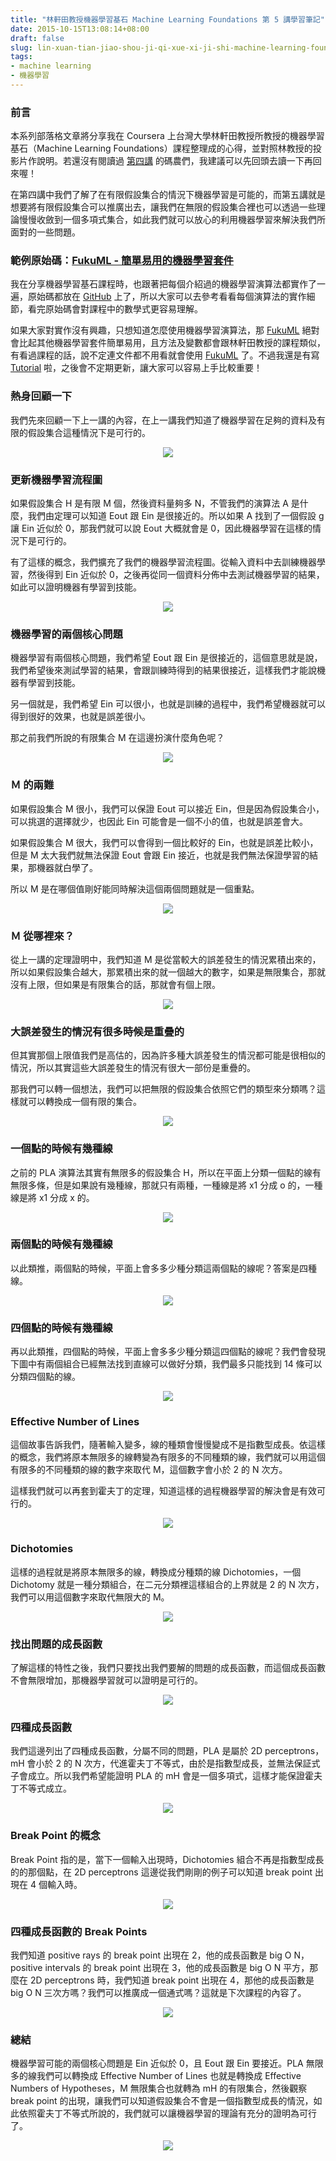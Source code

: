 ```yaml
---
title: "林軒田教授機器學習基石 Machine Learning Foundations 第 5 講學習筆記"
date: 2015-10-15T13:08:14+08:00
draft: false
slug: lin-xuan-tian-jiao-shou-ji-qi-xue-xi-ji-shi-machine-learning-foundations-di-wu-jiang-xue-xi-bi-ji
tags:
- machine learning
- 機器學習
---
```


### 前言

本系列部落格文章將分享我在 Coursera 上台灣大學林軒田教授所教授的機器學習基石（Machine Learning Foundations）課程整理成的心得，並對照林教授的投影片作說明。若還沒有閱讀過 [第四講](http://blog.fukuball.com/lin-xuan-tian-jiao-shou-ji-qi-xue-xi-ji-shi-machine-learning-foundations-di-si-jiang-xue-xi-bi-ji/) 的碼農們，我建議可以先回頭去讀一下再回來喔！

在第四講中我們了解了在有限假設集合的情況下機器學習是可能的，而第五講就是想要將有限假設集合可以推廣出去，讓我們在無限的假設集合裡也可以透過一些理論慢慢收斂到一個多項式集合，如此我們就可以放心的利用機器學習來解決我們所面對的一些問題。

### 範例原始碼：[FukuML - 簡單易用的機器學習套件](https://github.com/fukuball/fuku-ml)

我在分享機器學習基石課程時，也跟著把每個介紹過的機器學習演算法都實作了一遍，原始碼都放在 [GitHub](https://github.com/fukuball/fuku-ml) 上了，所以大家可以去參考看看每個演算法的實作細節，看完原始碼會對課程中的數學式更容易理解。

如果大家對實作沒有興趣，只想知道怎麼使用機器學習演算法，那 [FukuML](https://github.com/fukuball/fuku-ml) 絕對會比起其他機器學習套件簡單易用，且方法及變數都會跟林軒田教授的課程類似，有看過課程的話，說不定連文件都不用看就會使用 [FukuML](https://github.com/fukuball/fuku-ml) 了。不過我還是有寫 [Tutorial](https://github.com/fukuball/FukuML-Tutorial) 啦，之後會不定期更新，讓大家可以容易上手比較重要！

### 熱身回顧一下

我們先來回顧一下上一講的內容，在上一講我們知道了機器學習在足夠的資料及有限的假設集合這種情況下是可行的。

<p style="text-align:center">
    <img src="http://static.obeobe.com/image/blog-image/Machine-Learning-Foundations-5-1.png">
</p>

### 更新機器學習流程圖

如果假設集合 H 是有限 M 個，然後資料量夠多 N，不管我們的演算法 A 是什麼，我們由定理可以知道 Eout 跟 Ein 是很接近的。所以如果 A 找到了一個假設 g 讓 Ein 近似於 0，那我們就可以說 Eout 大概就會是 0，因此機器學習在這樣的情況下是可行的。

有了這樣的概念，我們擴充了我們的機器學習流程圖。從輸入資料中去訓練機器學習，然後得到 Ein 近似於 0，之後再從同一個資料分佈中去測試機器學習的結果，如此可以證明機器有學習到技能。

<p style="text-align:center">
    <img src="http://static.obeobe.com/image/blog-image/Machine-Learning-Foundations-5-2.png">
</p>

### 機器學習的兩個核心問題

機器學習有兩個核心問題，我們希望 Eout 跟 Ein 是很接近的，這個意思就是說，我們希望後來測試學習的結果，會跟訓練時得到的結果很接近，這樣我們才能說機器有學習到技能。

另一個就是，我們希望 Ein 可以很小，也就是訓練的過程中，我們希望機器就可以得到很好的效果，也就是誤差很小。

那之前我們所說的有限集合 M 在這邊扮演什麼角色呢？

<p style="text-align:center">
    <img src="http://static.obeobe.com/image/blog-image/Machine-Learning-Foundations-5-3.png">
</p>

### Ｍ 的兩難

如果假設集合 M 很小，我們可以保證 Eout 可以接近 Ein，但是因為假設集合小，可以挑選的選擇就少，也因此 Ein 可能會是一個不小的值，也就是誤差會大。

如果假設集合 M 很大，我們可以會得到一個比較好的 Ein，也就是誤差比較小，但是 M 太大我們就無法保證 Eout 會跟 Ein 接近，也就是我們無法保證學習的結果，那機器就白學了。

所以 M 是在哪個值剛好能同時解決這個兩個問題就是一個重點。

<p style="text-align:center">
    <img src="http://static.obeobe.com/image/blog-image/Machine-Learning-Foundations-5-4.png">
</p>

### Ｍ 從哪裡來？

從上一講的定理證明中，我們知道 M 是從當較大的誤差發生的情況累積出來的，所以如果假設集合越大，那累積出來的就一個越大的數字，如果是無限集合，那就沒有上限，但如果是有限集合的話，那就會有個上限。

<p style="text-align:center">
    <img src="http://static.obeobe.com/image/blog-image/Machine-Learning-Foundations-5-6.png">
</p>

### 大誤差發生的情況有很多時候是重疊的

但其實那個上限值我們是高估的，因為許多種大誤差發生的情況都可能是很相似的情況，所以其實這些大誤差發生的情況有很大一部份是重疊的。

那我們可以轉一個想法，我們可以把無限的假設集合依照它們的類型來分類嗎？這樣就可以轉換成一個有限的集合。

<p style="text-align:center">
    <img src="http://static.obeobe.com/image/blog-image/Machine-Learning-Foundations-5-7.png">
</p>

### 一個點的時候有幾種線

之前的 PLA 演算法其實有無限多的假設集合 H，所以在平面上分類一個點的線有無限多條，但是如果說有幾種線，那就只有兩種，一種線是將 x1 分成 o 的，一種線是將 x1 分成 x 的。

<p style="text-align:center">
    <img src="http://static.obeobe.com/image/blog-image/Machine-Learning-Foundations-5-8.png">
</p>

### 兩個點的時候有幾種線

以此類推，兩個點的時候，平面上會多多少種分類這兩個點的線呢？答案是四種線。

<p style="text-align:center">
    <img src="http://static.obeobe.com/image/blog-image/Machine-Learning-Foundations-5-9.png">
</p>

### 四個點的時候有幾種線

再以此類推，四個點的時候，平面上會多多少種分類這四個點的線呢？我們會發現下圖中有兩個組合已經無法找到直線可以做好分類，我們最多只能找到 14 條可以分類四個點的線。

<p style="text-align:center">
    <img src="http://static.obeobe.com/image/blog-image/Machine-Learning-Foundations-5-10.png">
</p>

### Effective Number of Lines

這個故事告訴我們，隨著輸入變多，線的種類會慢慢變成不是指數型成長。依這樣的概念，我們將原本無限多的線轉變為有限多的不同種類的線，我們就可以用這個有限多的不同種類的線的數字來取代 M，這個數字會小於 2 的 N 次方。

這樣我們就可以再套到霍夫丁的定理，知道這樣的過程機器學習的解決會是有效可行的。

<p style="text-align:center">
    <img src="http://static.obeobe.com/image/blog-image/Machine-Learning-Foundations-5-11.png">
</p>

### Dichotomies

這樣的過程就是將原本無限多的線，轉換成分種類的線 Dichotomies，一個 Dichotomy 就是一種分類組合，在二元分類裡這樣組合的上界就是 2 的 N 次方，我們可以用這個數字來取代無限大的 M。

<p style="text-align:center">
    <img src="http://static.obeobe.com/image/blog-image/Machine-Learning-Foundations-5-12.png">
</p>

### 找出問題的成長函數

了解這樣的特性之後，我們只要找出我們要解的問題的成長函數，而這個成長函數不會無限增加，那機器學習就可以證明是可行的。

<p style="text-align:center">
    <img src="http://static.obeobe.com/image/blog-image/Machine-Learning-Foundations-5-13.png">
</p>

### 四種成長函數

我們這邊列出了四種成長函數，分屬不同的問題，PLA 是屬於 2D perceptrons，mH 會小於 2 的 N 次方，代進霍夫丁不等式，由於是指數型成長，並無法保証式子會成立。所以我們希望能證明 PLA 的 mH 會是一個多項式，這樣才能保證霍夫丁不等式成立。

<p style="text-align:center">
    <img src="http://static.obeobe.com/image/blog-image/Machine-Learning-Foundations-5-14.png">
</p>

### Break Point 的概念

Break Point 指的是，當下一個輸入出現時，Dichotomies 組合不再是指數型成長的的那個點，在 2D perceptrons 這邊從我們剛剛的例子可以知道 break point 出現在 4 個輸入時。

<p style="text-align:center">
    <img src="http://static.obeobe.com/image/blog-image/Machine-Learning-Foundations-5-15.png">
</p>

### 四種成長函數的 Break Points

我們知道 positive rays 的 break point 出現在 2，他的成長函數是 big O N，positive intervals 的 break point 出現在 3，他的成長函數是 big O N 平方，那麼在 2D perceptrons 時，我們知道 break point 出現在 4，那他的成長函數是 big O N 三次方嗎？我們可以推廣成一個通式嗎？這就是下次課程的內容了。

<p style="text-align:center">
    <img src="http://static.obeobe.com/image/blog-image/Machine-Learning-Foundations-5-16.png">
</p>

### 總結

機器學習可能的兩個核心問題是 Ein 近似於 0，且 Eout 跟 Ein 要接近。PLA 無限多的線我們可以轉換成 Effective Number of Lines 也就是轉換成 Effective Numbers of Hypotheses，M 無限集合也就轉為 mH 的有限集合，然後觀察 break point 的出現，讓我們可以知道假設集合不會是一個指數型成長的情況，如此依照霍夫丁不等式所說的，我們就可以讓機器學習的理論有充分的證明為可行了。

<p style="text-align:center">
    <img src="http://static.obeobe.com/image/blog-image/Machine-Learning-Foundations-5-17.png">
</p>
